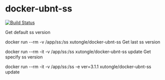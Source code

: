 # docker-ubnt-ss

[![Build Status](https://travis-ci.org/xutongle/docker-ubnt-ss.svg?branch=master)](https://travis-ci.org/xutongle/docker-ubnt-ss)

Get default ss version

docker run --rm -v /app/ss:/ss xutongle/docker-ubnt-ss
Get last ss version

docker run --rm -it -v /app/ss:/ss xutongle/docker-ubnt-ss update
Get specify ss version

docker run --rm -it -v /app/ss:/ss -e ver=3.1.1 xutongle/docker-ubnt-ss update